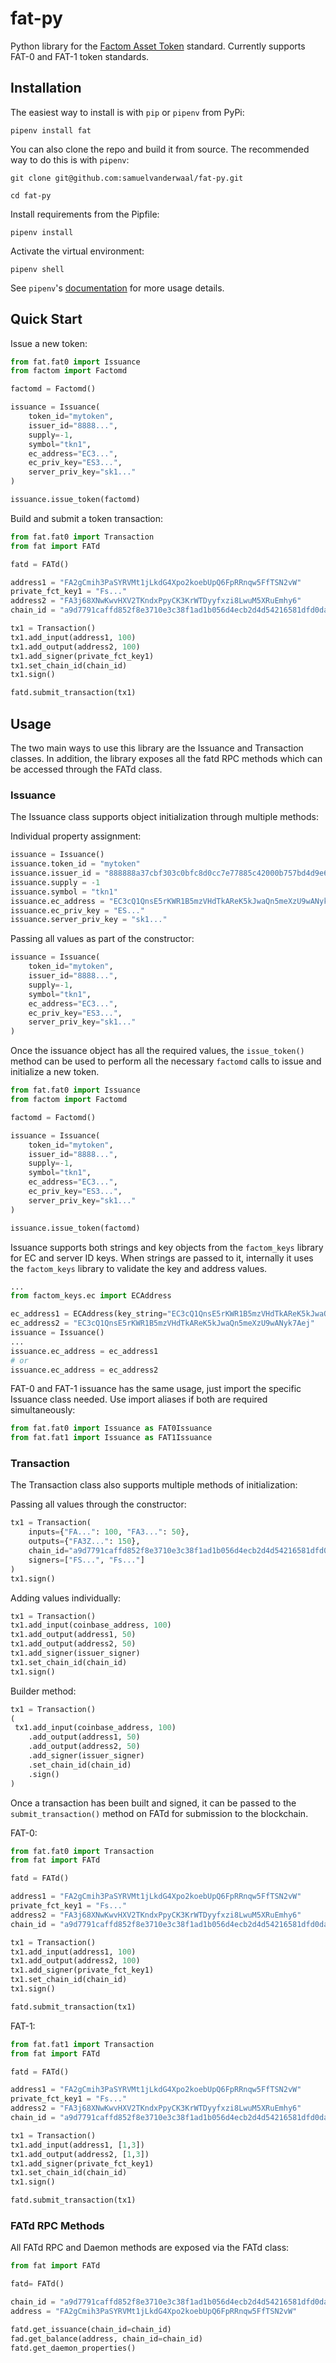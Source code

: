 # fat-py

Python library for the [Factom Asset Token](https://github.com/DBGrow/FAT) standard. Currently supports FAT-0 and FAT-1 token standards.

## Installation

The easiest way to install is with `pip` or `pipenv` from PyPi:

`pipenv install fat`


You can also clone the repo and build it from source. The recommended way to do this is with `pipenv`:

`git clone git@github.com:samuelvanderwaal/fat-py.git`

`cd fat-py`

Install requirements from the Pipfile:

`pipenv install`

Activate the virtual environment:

`pipenv shell`

See `pipenv`'s [documentation](https://pipenv-fork.readthedocs.io/en/latest/basics.html) for more usage details.

## Quick Start

Issue a new token:

```python
from fat.fat0 import Issuance
from factom import Factomd

factomd = Factomd()

issuance = Issuance(
	token_id="mytoken",
    issuer_id="8888...",
    supply=-1,
    symbol="tkn1",
    ec_address="EC3...",
    ec_priv_key="ES3...",
    server_priv_key="sk1..."
)

issuance.issue_token(factomd)
```



Build and submit a token transaction:

```python
from fat.fat0 import Transaction
from fat import FATd

fatd = FATd()

address1 = "FA2gCmih3PaSYRVMt1jLkdG4Xpo2koebUpQ6FpRRnqw5FfTSN2vW"
private_fct_key1 = "Fs..."
address2 = "FA3j68XNwKwvHXV2TKndxPpyCK3KrWTDyyfxzi8LwuM5XRuEmhy6"
chain_id = "a9d7791caffd852f8e3710e3c38f1ad1b056d4ecb2d4d54216581dfd0dac8edd"

tx1 = Transaction()
tx1.add_input(address1, 100)
tx1.add_output(address2, 100)
tx1.add_signer(private_fct_key1)
tx1.set_chain_id(chain_id)
tx1.sign()

fatd.submit_transaction(tx1)
```





## Usage

The two main ways to use this library are the Issuance and Transaction classes. In addition, the library exposes all the fatd RPC methods which can be accessed through the FATd class.

### Issuance

The Issuance class supports object initialization through multiple methods:

Individual property assignment:

```Python
issuance = Issuance()
issuance.token_id = "mytoken"
issuance.issuer_id = "888888a37cbf303c0bfc8d0cc7e77885c42000b757bd4d9e659de994477a0904"
issuance.supply = -1
issuance.symbol = "tkn1"
issuance.ec_address = "EC3cQ1QnsE5rKWR1B5mzVHdTkAReK5kJwaQn5meXzU9wANyk7Aej"
issuance.ec_priv_key = "ES..."
issuance.server_priv_key = "sk1..."
```

Passing all values as part of the constructor:

```python
issuance = Issuance(
	token_id="mytoken",
    issuer_id="8888...",
    supply=-1,
    symbol="tkn1",
    ec_address="EC3...",
    ec_priv_key="ES3...",
    server_priv_key="sk1..."
)
```

Once the issuance object has all the required values, the `issue_token()` method can be used to perform all the necessary `factomd` calls to issue and initialize a new token. 

```Python
from fat.fat0 import Issuance
from factom import Factomd

factomd = Factomd()

issuance = Issuance(
	token_id="mytoken",
    issuer_id="8888...",
    supply=-1,
    symbol="tkn1",
    ec_address="EC3...",
    ec_priv_key="ES3...",
    server_priv_key="sk1..."
)

issuance.issue_token(factomd)

```

Issuance supports both strings and key objects from the `factom_keys` library for EC and server ID keys. When strings are passed to it, internally it uses the `factom_keys` library to validate the key and address values. 

```python
...
from factom_keys.ec import ECAddress

ec_address1 = ECAddress(key_string="EC3cQ1QnsE5rKWR1B5mzVHdTkAReK5kJwaQn5meXzU9wANyk7Aej")
ec_address2 = "EC3cQ1QnsE5rKWR1B5mzVHdTkAReK5kJwaQn5meXzU9wANyk7Aej"
issuance = Issuance()
...
issuance.ec_address = ec_address1
# or
issuance.ec_address = ec_address2
```

FAT-0 and FAT-1 issuance has the same usage, just import the specific Issuance class needed. Use import aliases if both are required simultaneously:

```python
from fat.fat0 import Issuance as FAT0Issuance
from fat.fat1 import Issuance as FAT1Issuance
```



### Transaction

The Transaction class also supports multiple methods of initialization:

Passing all values through the constructor:

```python
tx1 = Transaction(
	inputs={"FA...": 100, "FA3...": 50},
    outputs={"FA3Z...": 150},
    chain_id="a9d7791caffd852f8e3710e3c38f1ad1b056d4ecb2d4d54216581dfd0dac8edd",
    signers=["FS...", "Fs..."]
)
tx1.sign()
```

Adding values individually:

```python
tx1 = Transaction()
tx1.add_input(coinbase_address, 100)
tx1.add_output(address1, 50)
tx1.add_output(address2, 50)
tx1.add_signer(issuer_signer)
tx1.set_chain_id(chain_id)
tx1.sign()
```

Builder method:

```python
tx1 = Transaction()
(
 tx1.add_input(coinbase_address, 100)
    .add_output(address1, 50)
    .add_output(address2, 50)
    .add_signer(issuer_signer)
    .set_chain_id(chain_id)
    .sign()
)
```

Once a transaction has been built and signed, it can be passed to the `submit_transaction()` method on FATd for submission to the blockchain. 

FAT-0:

```python
from fat.fat0 import Transaction
from fat import FATd

fatd = FATd()

address1 = "FA2gCmih3PaSYRVMt1jLkdG4Xpo2koebUpQ6FpRRnqw5FfTSN2vW"
private_fct_key1 = "Fs..."
address2 = "FA3j68XNwKwvHXV2TKndxPpyCK3KrWTDyyfxzi8LwuM5XRuEmhy6"
chain_id = "a9d7791caffd852f8e3710e3c38f1ad1b056d4ecb2d4d54216581dfd0dac8edd"

tx1 = Transaction()
tx1.add_input(address1, 100)
tx1.add_output(address2, 100)
tx1.add_signer(private_fct_key1)
tx1.set_chain_id(chain_id)
tx1.sign()

fatd.submit_transaction(tx1)
```

FAT-1:

```python
from fat.fat1 import Transaction
from fat import FATd

fatd = FATd()

address1 = "FA2gCmih3PaSYRVMt1jLkdG4Xpo2koebUpQ6FpRRnqw5FfTSN2vW"
private_fct_key1 = "Fs..."
address2 = "FA3j68XNwKwvHXV2TKndxPpyCK3KrWTDyyfxzi8LwuM5XRuEmhy6"
chain_id = "a9d7791caffd852f8e3710e3c38f1ad1b056d4ecb2d4d54216581dfd0dac8edd"

tx1 = Transaction()
tx1.add_input(address1, [1,3])
tx1.add_output(address2, [1,3])
tx1.add_signer(private_fct_key1)
tx1.set_chain_id(chain_id)
tx1.sign()

fatd.submit_transaction(tx1)
```



### FATd RPC Methods

All FATd RPC and Daemon methods are exposed via the FATd class:

```python
from fat import FATd

fatd= FATd()

chain_id = "a9d7791caffd852f8e3710e3c38f1ad1b056d4ecb2d4d54216581dfd0dac8edd"
address = "FA2gCmih3PaSYRVMt1jLkdG4Xpo2koebUpQ6FpRRnqw5FfTSN2vW"

fatd.get_issuance(chain_id=chain_id)
fad.get_balance(address, chain_id=chain_id)
fatd.get_daemon_properties()
```

